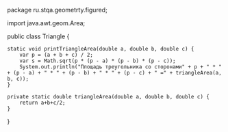 package ru.stqa.geometrty.figured;

import java.awt.geom.Area;

public class Triangle {

    static void printTriangleArea(double a, double b, double c) {
        var p = (a + b + c) / 2;
        var s = Math.sqrt(p * (p - a) * (p - b) * (p - c));
        System.out.println("Площадь треугольника со сторонами" + p + " * " + (p - a) + " * " + (p - b) + " * " + (p - c) + " =" + triangleArea(a, b, c));
    }

    private static double triangleArea(double a, double b, double c) {
        return a+b+c/2;
    }
}
